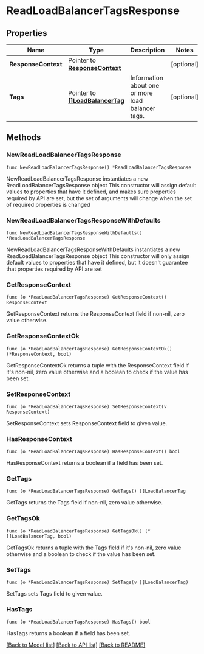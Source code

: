 # ReadLoadBalancerTagsResponse

## Properties

Name | Type | Description | Notes
------------ | ------------- | ------------- | -------------
**ResponseContext** | Pointer to [**ResponseContext**](ResponseContext.md) |  | [optional] 
**Tags** | Pointer to [**[]LoadBalancerTag**](LoadBalancerTag.md) | Information about one or more load balancer tags. | [optional] 

## Methods

### NewReadLoadBalancerTagsResponse

`func NewReadLoadBalancerTagsResponse() *ReadLoadBalancerTagsResponse`

NewReadLoadBalancerTagsResponse instantiates a new ReadLoadBalancerTagsResponse object
This constructor will assign default values to properties that have it defined,
and makes sure properties required by API are set, but the set of arguments
will change when the set of required properties is changed

### NewReadLoadBalancerTagsResponseWithDefaults

`func NewReadLoadBalancerTagsResponseWithDefaults() *ReadLoadBalancerTagsResponse`

NewReadLoadBalancerTagsResponseWithDefaults instantiates a new ReadLoadBalancerTagsResponse object
This constructor will only assign default values to properties that have it defined,
but it doesn't guarantee that properties required by API are set

### GetResponseContext

`func (o *ReadLoadBalancerTagsResponse) GetResponseContext() ResponseContext`

GetResponseContext returns the ResponseContext field if non-nil, zero value otherwise.

### GetResponseContextOk

`func (o *ReadLoadBalancerTagsResponse) GetResponseContextOk() (*ResponseContext, bool)`

GetResponseContextOk returns a tuple with the ResponseContext field if it's non-nil, zero value otherwise
and a boolean to check if the value has been set.

### SetResponseContext

`func (o *ReadLoadBalancerTagsResponse) SetResponseContext(v ResponseContext)`

SetResponseContext sets ResponseContext field to given value.

### HasResponseContext

`func (o *ReadLoadBalancerTagsResponse) HasResponseContext() bool`

HasResponseContext returns a boolean if a field has been set.

### GetTags

`func (o *ReadLoadBalancerTagsResponse) GetTags() []LoadBalancerTag`

GetTags returns the Tags field if non-nil, zero value otherwise.

### GetTagsOk

`func (o *ReadLoadBalancerTagsResponse) GetTagsOk() (*[]LoadBalancerTag, bool)`

GetTagsOk returns a tuple with the Tags field if it's non-nil, zero value otherwise
and a boolean to check if the value has been set.

### SetTags

`func (o *ReadLoadBalancerTagsResponse) SetTags(v []LoadBalancerTag)`

SetTags sets Tags field to given value.

### HasTags

`func (o *ReadLoadBalancerTagsResponse) HasTags() bool`

HasTags returns a boolean if a field has been set.


[[Back to Model list]](../README.md#documentation-for-models) [[Back to API list]](../README.md#documentation-for-api-endpoints) [[Back to README]](../README.md)


